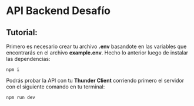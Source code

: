 # API Backend Desafío
## Tutorial:
Primero es necesario crear tu archivo **.env** basandote en las variables que encontrarás en el archivo **example.env**.
Hecho lo anterior luego de instalar las dependencias:
~~~
npm i
~~~
Podrás probar la API con tu **Thunder Client** corriendo primero el servidor con el siguiente comando en tu terminal:
~~~
npm run dev
~~~